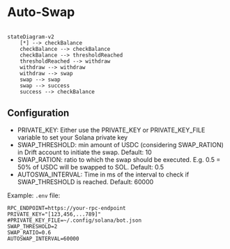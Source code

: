# Auto-Swap

```mermaid

stateDiagram-v2
    [*] --> checkBalance
    checkBalance --> checkBalance
    checkBalance --> thresholdReached
    thresholdReached --> withdraw
    withdraw --> withdraw
    withdraw --> swap
    swap --> swap
    swap --> success
    success --> checkBalance

```

## Configuration

- PRIVATE_KEY: Either use the PRIVATE_KEY or PRIVATE_KEY_FILE variable to set your Solana private key
- SWAP_THRESHOLD: min amount of USDC (considering SWAP_RATION) in Drift account to initiate the swap. Default: 10
- SWAP_RATION: ratio to which the swap should be executed. E.g. 0.5 = 50% of USDC will be swapped to SOL. Default: 0.5
- AUTOSWA_INTERVAL: Time in ms of the interval to check if SWAP_THRESHOLD is reached. Default: 60000

Example: `.env` file:
```
RPC_ENDPOINT=https://your-rpc-endpoint
PRIVATE_KEY="[123,456,...789]"
#PRIVATE_KEY_FILE=~/.config/solana/bot.json
SWAP_THRESHOLD=2
SWAP_RATIO=0.6
AUTOSWAP_INTERVAL=60000
```
